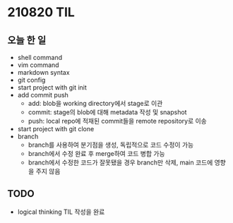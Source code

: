 # 210820 TIL

## 오늘 한 일

- shell command
- vim command
- markdown syntax
- git config
- start project with git init
- add commit push
    - add: blob을 working directory에서 stage로 이관
    - commit: stage의 blob에 대해 metadata 작성 및 snapshot
    - push: local repo에 적재된 commit들을 remote repository로 이송
- start project with git clone
- branch
    - branch를 사용하여 분기점을 생성, 독립적으로 코드 수정이 가능
    - branch에서 수정 완료 후 merge하여 코드 병합 가능
    - branch에서 수정한 코드가 잘못됐을 경우 branch만 삭제, main 코드에 영향을 주지 않음

## TODO

- logical thinking TIL 작성을 완료
